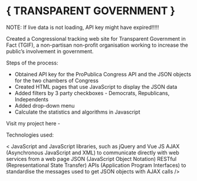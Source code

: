 # { TRANSPARENT GOVERNMENT } 

NOTE: If live data is not loading, API key might have expired!!!!!

Created a Congressional tracking web site for Transparent Government in Fact (TGIF), a non-partisan non-profit 
organisation working to increase the public’s involvement in government.

Steps of the process:

- Obtained API key for the ProPublica Congress API and the JSON objects for the two chambers of Congress
- Created HTML pages that use JavaScript to display the JSON data 
- Added filters by 3 party checkboxes - Democrats, Republicans, Independents 
- Added drop-down menu 
- Calculate the statistics and algorithms in Javascript

Visit my project here - 

Technologies used:

< JavaScript and JavaScript libraries, such as jQuery and Vue JS AJAX (Asynchronous JavaScript and XML) 
to communicate directly with web services from a web page JSON (JavaScript Object Notation) 
RESTful (Representational State Transfer) APIs (Application Program Interfaces) to standardise the messages
used to get JSON objects with AJAX calls />
